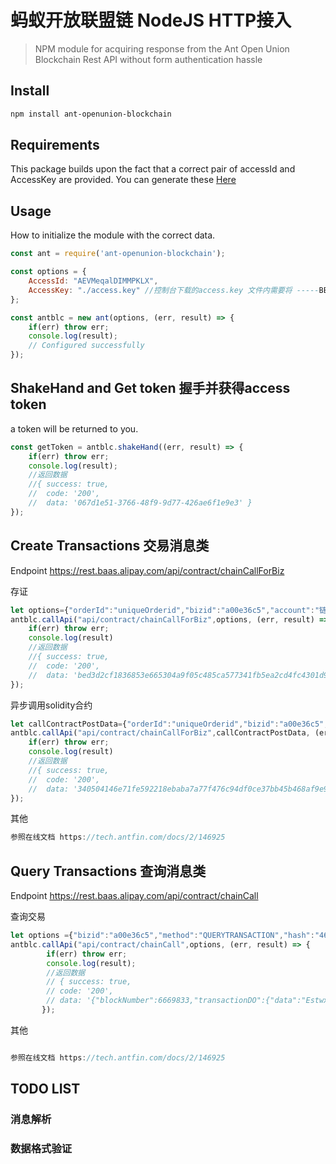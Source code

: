 # 蚂蚁开放联盟链 NodeJS HTTP接入

> NPM module for acquiring response from the Ant Open Union Blockchain Rest API without form authentication hassle

## Install

```sh
npm install ant-openunion-blockchain
```

## Requirements
This package builds upon the fact that a correct pair of accessId and AccessKey are provided. You can generate these [Here](https://baas.cloud.alipay.com/open-union)

## Usage
How to initialize the module with the correct data.

```javascript
const ant = require('ant-openunion-blockchain');

const options = {
	AccessId: "AEVMeqalDIMMPKLX", 
	AccessKey: "./access.key" //控制台下载的access.key 文件内需要将 -----BEGIN BEGIN PRIVATE KEY----- 及 -----END BEGIN PRIVATE KEY----- 替换为 -----BEGIN PRIVATE KEY----- 和 -----END PRIVATE KEY-----
};

const antblc = new ant(options, (err, result) => {
	if(err) throw err;
	console.log(result); 
	// Configured successfully
});
```

## ShakeHand and Get token 握手并获得access token
 a token will be returned to you.
```javascript
const getToken = antblc.shakeHand((err, result) => {
	if(err) throw err;
	console.log(result);
	//返回数据
 	//{ success: true,
    //  code: '200',
    //  data: '067d1e51-3766-48f9-9d77-426ae6f1e9e3' }
});
```

## Create Transactions  交易消息类
Endpoint https://rest.baas.alipay.com/api/contract/chainCallForBiz

存证
```javascript
let options={"orderId":"uniqueOrderid","bizid":"a00e36c5","account":"链上账户名","content":"hello","tenantid":"tenantid","mykmsKeyId":"kmskeyid","method":"DEPOSIT","accessId":"accessId","token":"token got from shakeHand","gas":100000}
antblc.callApi("api/contract/chainCallForBiz",options, (err, result) => {
	if(err) throw err;
	console.log(result)
	//返回数据
	//{ success: true,
    //  code: '200',
    //  data: 'bed3d2cf1836853e665304a9f05c485ca577341fb5ea2cd4fc4301d9d0e59336' }
});

```
异步调用solidity合约
```javascript
let callContractPostData={"orderId":"uniqueOrderid","bizid":"a00e36c5","account":"链上账户名","contractName":"contractName","methodSignature":"testfunc(uint256)","outTypes":"[bool]","requestStr":"[1001]","tenantid":"tenantid","mykmsKeyId":"mykmsKeyId","method":"CALLCONTRACTBIZASYNC","accessId":"accessId","token":"token got from shakeHand","gas":120000}
antblc.callApi("api/contract/chainCallForBiz",callContractPostData, (err, result) => {
	if(err) throw err;
	console.log(result)
	//返回数据
	//{ success: true,
    //  code: '200',
    //  data: '340504146e71fe592218ebaba7a77f476c94df0ce37bb45b468af9e90b6f6f0b' }
});

```

其他
```javascript
参照在线文档 https://tech.antfin.com/docs/2/146925
```
## Query Transactions  查询消息类
Endpoint https://rest.baas.alipay.com/api/contract/chainCall

查询交易

```javascript
let options ={"bizid":"a00e36c5","method":"QUERYTRANSACTION","hash":"4697408818a38989dad45f13a7467d0eb16e8d89430fbd3d84cda57fabab614f","accessId":"accessId","token":"token got from shakeHand"}
antblc.callApi("api/contract/chainCall",options, (err, result) => {
		if(err) throw err;
		console.log(result);
		//返回数据
		// { success: true,
        // code: '200',
        // data: '{"blockNumber":6669833,"transactionDO":{"data":"EstwxwAAAAAAAAAAAAAAAAAAAAAAAAAAAAAAAAAAAAAAAABAAAAAAAAAAAAAAAAAAAAAAAAAAAAAAAAAAAAAAAAA2QMAAAAAAAAAAAAAAAAAAAAAAAAAAAAAAAAAAAAAAAAAQDQzOTk0NDFjNDM2OGY5ZjM3NWY3Y2NhYTI3MzgxZThjOTg3M2E5Yzc5Y2YwOTIzMTFiZjI1NDBmZTU3ZTAzNzg=","timestamp":1585826930345}}' }
	   });

```
其他
```javascript

参照在线文档 https://tech.antfin.com/docs/2/146925
````
## TODO LIST

### 消息解析
### 数据格式验证

